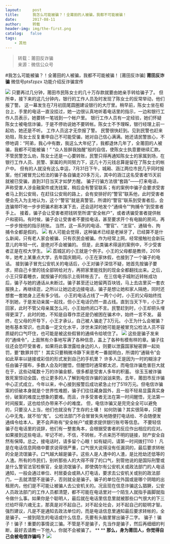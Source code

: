 ```yaml
---
layout:     post
title:      我怎么可能被骗？！全莆田的人被骗，我都不可能被骗！
date:       2017-08-11
author:     转载
header-img: img/the-first.png
catalog:   false
tags:
    - 其他
---
```


<blockquote><p>转载：莆田反诈骗<br>
来源：微信公众号</p></blockquote>

#我怎么可能被骗？！全莆田的人被骗，我都不可能被骗！
[莆田反诈骗]
**莆田反诈骗**
微信号ptsfzpzx
功能介绍反诈骗宣传

![]({{site.baseurl}}/postimg/oxzC2q0blKjpmBJ5bAcZMY2Kcxd8c5lzVnmKOgN12pJ177fV53Kk5u4LicP72eHKxfgDpmL3dmlTdYYETicOBHMQ.gif)
只要再过几分钟，莆田市民陈女士的几十万存款就要由她亲手转给骗子了。
但所幸，接下来的这几分钟内，银行的工作人员及时发现了陈女士的反常举动，他们报了警。
这一幕发生在7月初田尾圆圈建设银行的大厅里。稍早前，陈女士坐在柜台上，手里的电话一直没挂过，她一边很认真地听着电话里的指示，一边和银行工作人员表示，她要转一笔钱到一个帐户里。
银行工作人员有一定经验，她们怀疑陈女士被电信诈骗，于是不停劝说她不要转帐。陈女士不予理睬，银行经理上前一起劝，她还是不听。
工作人员这才无奈报了警。
民警很快赶到。见到民警也赶来劝阻，陈女士反复重申自己不可能受骗，她对自己信心满满。她还请民警放心，不停地调：“阿弟，我心中有数，我这么大年纪了，我都退休几年了，全莆田的人被骗，我都不可能被骗！”
“众人皆醉我独醒”般的自信，使陈女士执意要继续汇款。不管民警怎么劝，陈女士还是一心要转账，民警只得再通知陈女士的家属到场，在银行工作人员、民警、家属的共同努力下，这几十万元钱总算是留在了陈女士的帐户中。
但有的人就没有这么幸运，7月31日下午，城厢、涵江两位市民几乎同时报案，他们被冒充公检法的骗子各自骗走20多万元，其中的涵江这名受害者15天前就被已受骗，直到31日当天才如梦方醒。
骗子行骗方法很“套路”——打来电话，声称受害人涉金融案件或洗钱案，稍后会有警官联系；有的案例中骗子会要求受害者马上到公安局，在赶往公安局的路上，会有安排好的“警官”联系他，此时受害者便会先入为主地认为，这个“警官”就是真警官。所谓的“警官”联系到受害者后，会连骗带吓地一步步把骗术剧本演下去，还会适时地发个“通缉令”“拘捕令”到受害者手上。
接着，骗子会让受害者把钱转至所谓“安全帐户”，或者诱骗受害者提供帐户和密码。有时候，骗子会让受害者不要挂电话，甚至要求开个有电脑的房间，再一步步按他的指示转账。
当然，这一系列的电话、“警官”、“法官”、通辑令、拘捕令全都是假的。
![]({{site.baseurl}}/postimg/oxzC2q0blKjpmBJ5bAcZMY2Kcxd8c5lzH4uC31jbak04UjBqn0rzVBlicw6HuneJ655Fp0Mh2tDgeuD0ODPb6UA.jpeg)
有人可能会觉得，这种骗术已经是老掉牙了，已经算不是什么新闻，只有老人家会被骗、只有农民会被骗。作为经常上网，经常接触社会新玩意儿的年轻一代，是绝对不会被骗的。
但是，此类骗术得逞的案例中，不少受害者正是在校大学生。
![]({{site.baseurl}}/postimg/oxzC2q0blKjpmBJ5bAcZMY2Kcxd8c5lzbRy5G3yibic5GoaOKzMq8yg0d7eUxmCias47E25pogEBmLjw1dHoVXtRg.jpeg)
荔城区的小王就是个例子。小王的父母都是教师，2016年，她考上某重点大学，去年国庆期间，小王在家休假，也接到了一个骗子的电话。
接到骗子冒充公安机关的电话后，小王对骗子深信不疑，她首先按骗子要求，把自己卡里的钱全部转给对方，再把家里能找到的现金全都翻找出来。之后，小王只穿着睡衣，就按骗子的指示上街转帐去了。
在三信电子城附近转帐成功后，骗子与她的通话从未断过。骗子甚至还让她留两百块钱，马上去店里买一套衣服换上，再继续逛，之所以让她边走边接电话，骗子是想让她和家人隔绝，同时还想套一套她身上还有多少钱。
小王的电话占线了一两个小时，小王的父母始终找不到她，于是发动亲属一起找，但小王电话仍然一直占线。直到当天下午，小王才回家，此时不管父母亲属怎么问，小王始终闭口不言。民警赶到时，小王却把头埋得更深了，此时的她，不知是自尊作祟还是仍被困在骗术中，始终一言不发。
最终，在父母的开导下，小王才承认，自己被人骗走了3万元。
小王为什么会被骗？她有基本常识，也具备一定文化水平，涉世未深的她可能是被冒充公检法人员不容质疑的口气吓住，也可能是被这些假冒的通缉令给唬住了。
![]({{site.baseurl}}/postimg/oxzC2q0blKjpmBJ5bAcZMY2Kcxd8c5lzHYC8wgAyGJwp7TwPXnJH42aJYsjnxicRy60Jbqhmx36KnzmasIpnTOQ.jpeg)
这些是骗子发来的“通缉令”，上面煞有介事地写满了各种信息，盖上了各种有模有样的章。骗子往往还会恐吓受害者，如果将此事泄露给身边的人，则要以泄露国家秘密罪一起处罚，要“数罪并罚”！
其实只要稍微冷静下来思考一番就明白，所谓的“通辑令”会如此草率以链接或彩信的形式发到自己的手机里？
许多人正是因为一时的糊涂才任由骗子摆布，多数人会及时醒悟，但醒悟时通常都太迟，而电信诈骗危害巨大就在于，这些动辄数十万的诈骗金额，很多都是受害人多年的积蓄。
徐玉玉被诈骗致死案惊动全国，也让更多的人了解到电信诈骗的汹汹来势。去年，莆田市反诈骗中心正式成立，今年以来，中心接到报警后成功紧急止付了519万元。但电信诈骗案的侦破本身就是个世界性难题，骗子们往往藏身国外，且一般不轻易显露真实身份，破案的难度比想象的要难。而且，许多受害者无法在第一时间醒悟，无法第一时间报案，这也给侦办带来不小的难度。
但，电信诈骗又是完完全全可以避免的，只要没人上当，他们也就没有了生存的土壤！
如何防骗？其实很简单，只要心中无鬼，就不怕“鬼”。
公检法部门不会冒冒失失地随便打电话给、不会随便发通缉令给本人、更不会声称有“安全帐户”或要求提供银行账号等信息。
不要轻信骗子在电话里的说辞，他们有一整套角本，会根据受害者的反应作出相应的应对。如果接到这些电话，牢记不听，不信，不转帐，不点来历不明的链接，财产安全自然有保障。总之，接电话时，请多留个心眼！如有疑问，请第一时间拨打110！
凡是在电话信息网络中要求说得很严重，口气很大说得没有任漏洞的，最后要求转帐的全是流氓骗子。口气越大越是骗子。这些人是人渣中的人渣，是比抢劫还低等的人渣。所有的市民们，别听那些人的大得不得了的口气，别管他说的是国际刑警或是什么警官法官检察官，全是流氓骗子。即使偶尔有公安机关或政法部门的人电话通知，一般会通过单位、村居委会或熟人打电话，要求去公安机关或别的政法部门，一去就清楚不是骗子，否则就全是骗子。骗子的单位在外国或是哪个阴暗的出租房内，他们是不可能让被骗人去公安机关的。况且现在信息诈骗这么猖獗，公安人员政法部门的工作人员都清楚，都不可能在电话里对一个陌生人就指手画脚就指令做什么事。如果你是个聪明人，最后就在电话里信息里就被那些口气很大的下三烂给吓得六魂无主，那真是对不起自己，对不起全社会，对不起自己的聪明才智。
强烈建议，凡是不是通知去政法单位的，而是电话信息里通知最后要求转帐的，全是骗子。一接到陌生的电话或什么信息，先要有头脑里冒出骗子二字。
骗子！骗子！骗子！重要的事情说三骗。不管是不是骗子，先当作是骗子，然后再细细的判断，最好去请教一下他人，你就不会被骗了。
**
**
**那么，身为莆田人，你觉得自己会被电信诈骗吗？**
![]({{site.baseurl}}/postimg/oxzC2q0blKjpmBJ5bAcZMY2Kcxd8c5lz9SzxP84O8gXVJEpVyM4wVt0eibdKtbB7iaR4E5cnoYkyMvUN0LhJic7TQ.jpeg)

